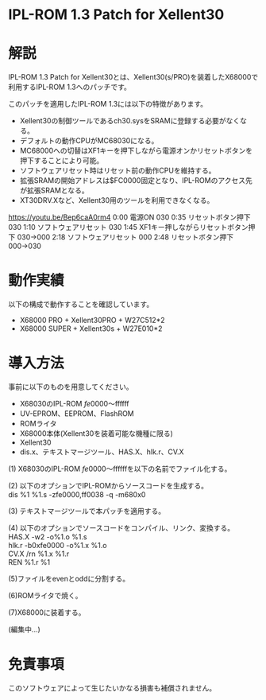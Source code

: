 # IPL-ROM 1.3 Patch for Xellent30

# 解説
IPL-ROM 1.3 Patch for Xellent30とは、Xellent30(s/PRO)を装着したX68000で利用するIPL-ROM 1.3へのパッチです。

このパッチを適用したIPL-ROM 1.3には以下の特徴があります。
* Xellent30の制御ツールであるch30.sysをSRAMに登録する必要がなくなる。
* デフォルトの動作CPUがMC68030になる。
* MC68000への切替はXF1キーを押下しながら電源オンかリセットボタンを押下することにより可能。
* ソフトウェアリセット時はリセット前の動作CPUを維持する。
* 拡張SRAMの開始アドレスは$FC0000固定となり、IPL-ROMのアクセス先が拡張SRAMとなる。
* XT30DRV.Xなど、Xellent30用のツールを利用できなくなる。

https://youtu.be/Bep6caA0rm4
0:00 電源ON 030
0:35 リセットボタン押下 030
1:10 ソフトウェアリセット 030
1:45 XF1キー押しながらリセットボタン押下 030→000
2:18 ソフトウェアリセット 000
2:48 リセットボタン押下 000→030

# 動作実績
以下の構成で動作することを確認しています。
* X68000 PRO + Xellent30PRO + W27C512*2
* X68000 SUPER + Xellent30s + W27E010*2

# 導入方法
事前に以下のものを用意してください。
* X68030のIPL-ROM $fe0000～$ffffff
* UV-EPROM、EEPROM、FlashROM
* ROMライタ
* X68000本体(Xellent30を装着可能な機種に限る)
* Xellent30
* dis.x、テキストマージツール、HAS.X、hlk.r、CV.X

(1) X68030のIPL-ROM $fe0000～$ffffffを以下の名前でファイル化する。

(2) 以下のオプションでIPL-ROMからソースコードを生成する。  
dis %1 %1.s -zfe0000,ff0038 -q -m680x0

(3) テキストマージツールで本パッチを適用する。

(4) 以下のオプションでソースコードをコンパイル、リンク、変換する。  
HAS.X -w2 -o%1.o %1.s  
hlk.r -b0xfe0000 -o%1.x %1.o  
CV.X /rn %1.x %1.r  
REN %1.r %1  

(5)ファイルをevenとoddに分割する。

(6)ROMライタで焼く。

(7)X68000に装着する。

(編集中...)

# 免責事項
このソフトウェアによって生じたいかなる損害も補償されません。
